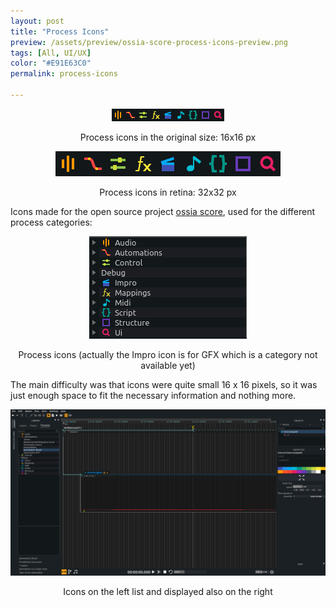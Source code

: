 ```yaml
---
layout: post
title: "Process Icons"
preview: /assets/preview/ossia-score-process-icons-preview.png
tags: [All, UI/UX]
color: "#E91E63C0"
permalink: process-icons

---
```


<p align="center">
  <img src="/assets/score_ui/ossia_score_process_icons.png"/>
  <figcaption style="text-align:center">Process icons in the original size:  16x16 px</figcaption>
</p>

<p align="center">
    <img src="/assets/score_ui/ossia_score_process_icons@2x.png"/>
    <figcaption style="text-align:center">Process icons in retina:  32x32 px</figcaption>
</p>

Icons made for the open source project [ossia score](https://github.com/OSSIA/score), used for the different process categories:

<p align="center">
    <img src="/assets/score_ui/list_process_icons.png"/>
    <figcaption style="text-align:center">Process icons (actually the Impro icon is for GFX which is a category not available yet)</figcaption>
</p>

The main difficulty was that icons were quite small 16 x 16 pixels, so it was just enough space to fit the necessary information and nothing more.

<p align="center">
    <a href="/assets/score_ui/ossia_score_process_icons_overview.png">
    <img src="/assets/score_ui/ossia_score_process_icons_overview.png"/>
    </a>
    <figcaption style="text-align:center">Icons on the left list and displayed also on the right</figcaption>
</p>
